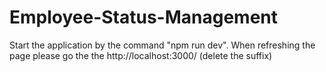 # Employee-Status-Management
Start the application by the command "npm run dev".
When refreshing the page please go the the http://localhost:3000/ (delete the suffix)
